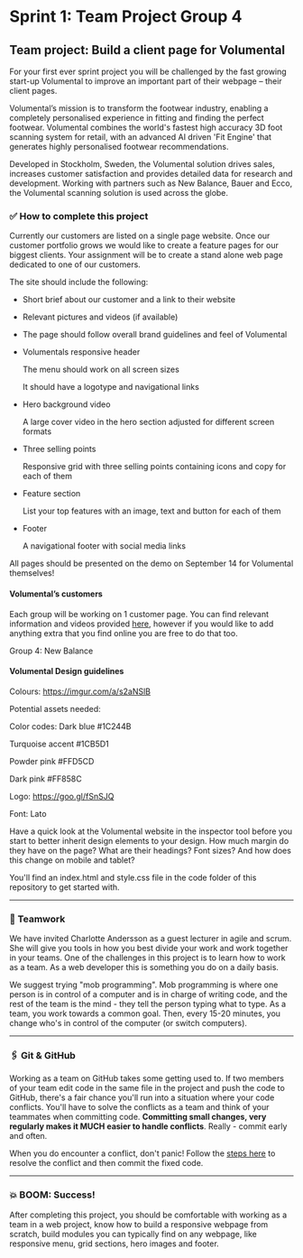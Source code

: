 # Sprint 1: Team Project Group 4

## Team project: Build a client page for Volumental

For your first ever sprint project you will be challenged by the fast growing start-up Volumental to improve an important part of their webpage – their client pages. 

Volumental’s mission is to transform the footwear industry, enabling a completely personalised experience in fitting and finding the perfect footwear. Volumental combines the world's fastest high accuracy 3D foot scanning system for retail, with an advanced AI driven 'Fit Engine' that generates highly personalised footwear recommendations.

Developed in Stockholm, Sweden, the Volumental solution drives sales, increases customer satisfaction and provides detailed data for research and development. Working with partners such as New Balance, Bauer and Ecco, the Volumental scanning solution is used across the globe.



### ✅ How to complete this project

Currently our customers are listed on a single page website. Once our customer portfolio grows we would like to create a feature pages for our biggest clients. Your assignment will be to create a stand alone web page dedicated to one of our customers. 

The site should include the following: 

- Short brief about our customer and a link to their website

- Relevant pictures and videos (if available) 

- The page should follow overall brand guidelines and feel of Volumental

- Volumentals responsive header
  
  The menu should work on all screen sizes
  
  It should have a logotype and navigational links 
  
- Hero background video
  
  A large cover video in the hero section adjusted for different screen formats 
  
- Three selling points
  
  Responsive grid with three selling points containing icons and copy for each of them
  
- Feature section
  
  List your top features with an image, text and button for each of them
  
- Footer
  
  A navigational footer with social media links



All pages should be presented on the demo on September 14 for Volumental themselves!

####  Volumental’s customers
Each group will be working on 1 customer page. You can find relevant information and videos provided [here](https://drive.google.com/drive/folders/1gDkdu1Y8RPSK8QAEXZzU1kGnKQ-3aZ3k?usp=sharing), however if you would like to add anything extra that you find online you are free to do that too. 

Group 4: New Balance


#### Volumental Design guidelines

Colours:  https://imgur.com/a/s2aNSlB

Potential assets needed: 

Color codes: 	Dark blue #1C244B 

Turquoise accent #1CB5D1 

Powder pink #FFD5CD 

Dark pink #FF858C

Logo: https://goo.gl/fSnSJQ  

Font: Lato

Have a quick look at the Volumental website in the inspector tool before you start to better inherit design elements to your design. How much margin do they have on the page? What are their headings? Font sizes? And how does this change on mobile and tablet? 

You'll find an index.html and style.css file in the code folder of this repository to get started with.

---

###  🤝 Teamwork

We have invited Charlotte Andersson as a guest lecturer in agile and scrum. She will give you tools in how you best divide your work and work together in your teams. One of the challenges in this project is to learn how to work as a team. As a web developer this is something you do on a daily basis.

We suggest trying "mob programming". Mob programming is where one person is in control of a computer and is in charge of writing code, and the rest of the team is the mind - they tell the person typing what to type. As a team, you work towards a common goal. Then, every 15-20 minutes, you change who's in control of the computer (or switch computers).

---

### 🖇 Git & GitHub

Working as a team on GitHub takes some getting used to. If two members of your team edit code in the same file in the project and push the code to GitHub, there's a fair chance you'll run into a situation where your code conflicts. You'll have to solve the conflicts as a team and think of your teammates when committing code. **Committing small changes, very regularly makes it MUCH easier to handle conflicts**. Really - commit early and often.

When you do encounter a conflict, don't panic! Follow the [steps here](https://gist.github.com/ccannon94/a75f1f725d33a1834dd7f5feebbc7d4b) to resolve the conflict and then commit the fixed code.

---

### 💥 BOOM: Success!

After completing this project, you should be comfortable with working as a team in a web project, know how to build a responsive webpage from scratch, build modules you can typically find on any webpage, like responsive menu, grid sections, hero images and footer.

